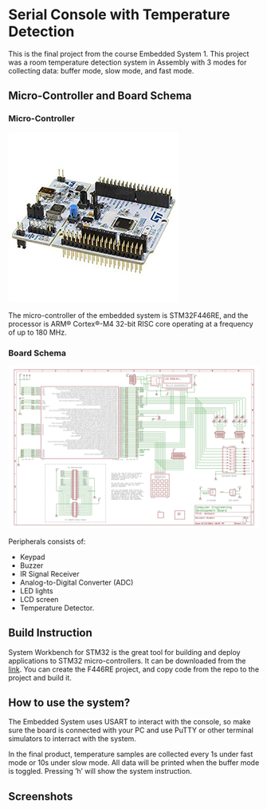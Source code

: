 # Serial Console with Temperature Detection

This is the final project from the course Embedded System 1. This project was a room temperature detection system in Assembly with 3 modes for collecting data: buffer mode, slow mode, and fast mode.

## Micro-Controller and Board Schema

### Micro-Controller

![Micro-Controller](STM32F446RE.jpg)

The micro-controller of the embedded system is STM32F446RE, and the processor is ARM® Cortex®-M4 32-bit RISC core operating at a frequency of up to 180 MHz.

### Board Schema

![Board Schema](devboard_schematic_V1.jpg)

Peripherals consists of:

* Keypad
* Buzzer
* IR Signal Receiver
* Analog-to-Digital Converter (ADC)
* LED lights
* LCD screen
* Temperature Detector.

## Build Instruction

System Workbench for STM32 is the great tool for building and deploy applications to STM32 micro-controllers. It can be downloaded from the [link](https://www.openstm32.org/Downloading+the+System+Workbench+for+STM32+installer?structure=Documentation). You can create the F446RE project, and copy code from the repo to the project and build it.

## How to use the system?

The Embedded System uses USART to interact with the console, so make sure the board is connected with your PC and use PuTTY or other terminal simulators to interract with the system.

In the final product, temperature samples are collected every 1s under fast mode or 10s under slow mode. All data will be printed when the buffer mode is toggled. Pressing ’h’ will show the system instruction.

## Screenshots
